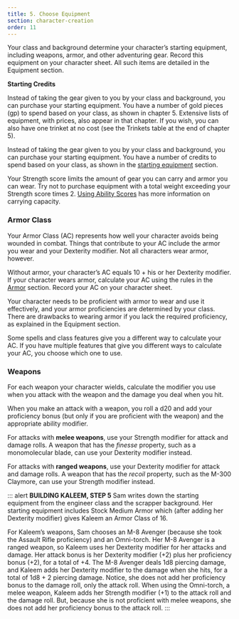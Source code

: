 ```yaml
---
title: 5. Choose Equipment
section: character-creation
order: 11
---
```

Your class and background determine your character’s starting equipment, including weapons, armor, and other adventuring
gear. Record this equipment on your character sheet. All such items are detailed in the Equipment section.

__Starting Credits__

Instead of taking the gear given to you by your class
and background, you can purchase your starting
equipment. You have a number of gold pieces (gp)
to spend based on your class, as shown in chapter 5.
Extensive lists of equipment, with prices, also appear in
that chapter. If you wish, you can also have one trinket at
no cost (see the Trinkets table at the end of chapter 5).

Instead of taking the gear given to you by your class and background, you can purchase your starting equipment. You
have a number of credits to spend based on your class, as shown in the [starting equipment](/manual/equipment#starting-equipment) section.

Your Strength score limits the amount of gear you can carry and armor you can wear. Try not to purchase equipment with
a total weight exceeding your Strength score times 2. [Using Ability Scores](/manual/using-ability-scores#strength)
has more information on carrying capacity.

### Armor Class

Your Armor Class (AC) represents how well your character avoids being wounded in combat. Things that contribute to your
AC include the armor you wear and your Dexterity modifier. Not all characters wear armor, however.

Without armor, your character’s AC equals 10 + his or her Dexterity modifier. If your character wears armor,
calculate your AC using the rules in the [Armor](/manual/equipment#armor) section. Record
your AC on your character sheet.

Your character needs to be proficient with armor to wear and use it effectively, and your armor proficiencies are
determined by your class. There are drawbacks to wearing armor if you lack the required proficiency, as explained in
the Equipment section.

Some spells and class features give you a different way to calculate your AC. If you have multiple features that give
you different ways to calculate your AC, you choose which one to use.

### Weapons
For each weapon your character wields, calculate the modifier you use when you attack with the weapon and the damage
you deal when you hit.

When you make an attack with a weapon, you roll a d20 and add your proficiency bonus (but only if you are proficient
with the weapon) and the appropriate ability modifier.

For attacks with __melee weapons__, use your Strength modifier for attack and damage rolls. A weapon that has the
_finesse_ property, such as a monomolecular blade, can use your Dexterity modifier instead.

For attacks with __ranged weapons__, use your Dexterity modifier for attack and damage rolls. A weapon that has the
_recoil_ property, such as the M-300 Claymore, can use your Strength modifier instead.

::: alert
__BUILDING KALEEM, STEP 5__
Sam writes down the starting equipment from the engineer class and the scrapper background. Her starting equipment
includes Stock Medium Armor which (after adding her Dexterity modifier) gives Kaleem an Armor Class of 16.

For Kaleem’s weapons, Sam chooses an M-8 Avenger (because she took the Assault Rifle proficiency) and an Omni-torch.
Her M-8 Avenger is a ranged weapon, so Kaleem uses her Dexterity modifier for her attacks and damage. Her attack bonus is
her Dexterity modifier (+2) plus her proficiency bonus (+2), for a total of +4. The M-8 Avenger deals 1d8 piercing damage,
and Kaleem adds her Dexterity modifier to the damage when she hits, for a total of 1d8 + 2 piercing damage. Notice,
she does not add her proficiency bonus to the damage roll, only the attack roll. When using the
Omni-torch, a melee weapon, Kaleem adds her Strength modifier (+1) to the attack roll and the damage roll. But, because
she is not proficient with melee weapons, she does not add her proficiency bonus to the attack roll.
:::

<me-source-reference pages="9" source="basic"></me-source-reference>
